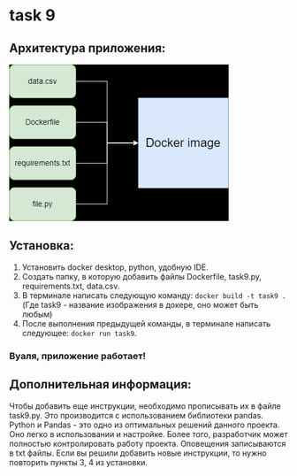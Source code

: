 # task 9
## Архитектура приложения:
![architecture.png](architecture.png)
## Установка:
1. Установить docker desktop, python, удобную IDE.
2. Создать папку, в которую добавить файлы Dockerfile, task9.py, requirements.txt, data.csv.
3. В терминале написать следующую команду: `docker build -t task9 .` (Где task9 - название изображения в докере, оно может быть любым)
4. После выполнения предыдущей команды, в терминале написать следующее: `docker run task9`.
### Вуаля, приложение работает!
## Дополнительная информация:
Чтобы добавить еще инструкции, необходимо прописывать их в файле task9.py. Это производится с использованием библиотеки pandas. 
Python и Pandas - это одно из оптимальных решений данного проекта. Оно легко в использовании и настройке. Более того, разработчик может полностью контролировать работу проекта. Оповещения записываются в txt файлы. Если вы решили добавить новые инструкции, то нужно повторить пункты 3, 4 из установки.




